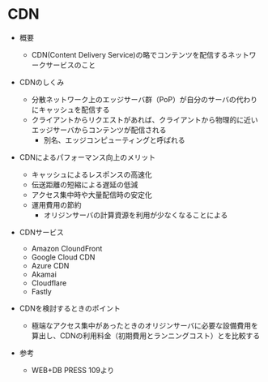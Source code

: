 # CDN

- 概要
   - CDN(Content Delivery Service)の略でコンテンツを配信するネットワークサービスのこと

- CDNのしくみ
  - 分散ネットワーク上のエッジサーバ群（PoP）が自分のサーバの代わりにキャッシュを配信する
  - クライアントからリクエストがあれば、クライアントから物理的に近いエッジサーバからコンテンツが配信される
    - 別名、エッジコンピューティングと呼ばれる

- CDNによるパフォーマンス向上のメリット
  - キャッシュによるレスポンスの高速化
  - 伝送距離の短縮による遅延の低減
  - アクセス集中時や大量配信時の安定化
  - 運用費用の節約
    - オリジンサーバの計算資源を利用が少なくなることによる

- CDNサービス
  - Amazon CloundFront
  - Google Cloud CDN
  - Azure CDN
  - Akamai
  - Cloudflare
  - Fastly

- CDNを検討するときのポイント
  - 極端なアクセス集中があったときのオリジンサーバに必要な設備費用を算出し、CDNの利用料金（初期費用とランニングコスト）とを比較する

- 参考
  - WEB+DB PRESS 109より
